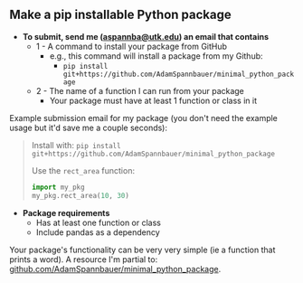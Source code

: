 ## Make a pip installable Python package

* **To submit, send me (aspannba@utk.edu) an email that contains**
  * 1 - A command to install your package from GitHub
    * e.g., this command will install a package from my Github:
      * `pip install git+https://github.com/AdamSpannbauer/minimal_python_package`
  * 2 - The name of a function I can run from your package
    * Your package must have at least 1 function or class in it
   
Example submission email for my package (you don't need the example usage but it'd save me a couple seconds):

> Install with: `pip install git+https://github.com/AdamSpannbauer/minimal_python_package`
> 
> Use the `rect_area` function:
> ```py
> import my_pkg
> my_pkg.rect_area(10, 30)
> ```

* **Package requirements**
  * Has at least one function or class
  * Include pandas as a dependency

Your package's functionality can be very very simple (ie a function that prints a word).  A resource I'm partial to: [github.com/AdamSpannbauer/minimal_python_package](https://github.com/AdamSpannbauer/minimal_python_package).
